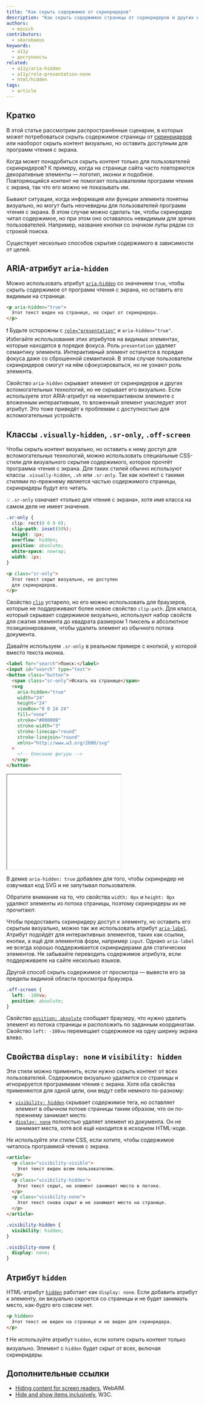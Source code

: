 ```yaml
---
title: "Как скрыть содержимое от скринридеров"
description: "Как скрыть содержимое страницы от скринридеров и других вспомогательных технологий."
authors:
  - minich
contributors:
  - skorobaeus
keywords:
  - a11y
  - доступность
related:
  - a11y/aria-hidden
  - a11y/role-presentation-none
  - html/hidden
tags:
  - article
---
```


## Кратко

В этой статье рассмотрим распространённые сценарии, в которых может потребоваться скрыть содержимое страницы от [скринридеров](/a11y/screenreaders/) или наоборот скрыть контент визуально, но оставить доступным для программ чтения с экрана.

Когда может понадобиться скрыть контент только для пользователей скринридеров? К примеру, когда на странице сайта часто повторяются декоративные элементы — логотип, иконки и подобное. Повторяющийся контент не помогает пользователям программ чтения с экрана, так что его можно не показывать им.

Бывают ситуации, когда информация или функции элемента понятны визуально, но могут быть неочевидны для пользователей программ чтения с экрана. В этом случае можно сделать так, чтобы скринридер читал содержимое, но при этом оно оставалось невидимым для зрячих пользователей. Например, название кнопки со значком лупы рядом со строкой поиска.

Существует несколько способов скрытия содержимого в зависимости от целей.

## ARIA-атрибут `aria-hidden`

Можно использовать атрибут [`aria-hidden`](/a11y/aria-hidden/) со значением `true`, чтобы скрыть содержимое от программ чтения с экрана, но оставить его видимым на странице.

```html
<p aria-hidden="true">
  Этот текст виден на странице, но скрыт от скринридера.
</p>
```

<aside>

❗️ Будьте осторожны с [`role="presentation"`](/a11y/role-presentation-none/) и `aria-hidden="true"`. Избегайте использования этих атрибутов на видимых элементах, которые находятся в порядке фокуса. Роль `presentation` удаляет семантику элемента. Интерактивный элемент останется в порядке фокуса даже со сброшенной семантикой. В этом случае пользователи скринридеров смогут на нём сфокусироваться, но не узнают роль элемента.

</aside>

Свойство `aria-hidden` скрывает элемент от скринридеров и других вспомогательных технологий, но не скрывает его визуально. Если используете этот ARIA-атрибут на неинтерактивном элементе с вложенным интерактивным, то вложенный элемент унаследует этот атрибут. Это тоже приведёт к проблемам с доступностью для вспомогательных устройств.

## Классы `.visually-hidden`, `.sr-only`, `.off-screen`

Чтобы скрыть контент визуально, но оставить к нему доступ для вспомогательных технологий, можно использовать специальные CSS-стили для визуального скрытия содержимого, которое прочтёт программа чтения с экрана. Для таких стилей обычно используют классы  `.visually-hidden`, `.vh` или `.sr-only`. Так как контент с такими стилями по-прежнему является частью содержимого страницы, скринридеры будут его читать.

<aside>

💡 `.sr-only` означает «только для чтения с экрана», хотя имя класса на самом деле не имеет значения.

</aside>

```css
.sr-only {
  clip: rect(0 0 0 0);
  clip-path: inset(50%);
  height: 1px;
  overflow: hidden;
  position: absolute;
  white-space: nowrap;
  width: 1px;
}
```

```html
<p class="sr-only">
  Этот текст скрыт визуально, но доступен
  для скринридеров.
</p>
```

Свойство [`clip`](/css/clip/) устарело, но его можно использовать для браузеров, которые не поддерживают более новое свойство `clip-path`.
Для класса, который скрывает содержимое визуально, используют набор свойств для сжатия элемента до квадрата размером 1 пиксель и абсолютное позиционирование, чтобы удалить элемент из обычного потока документа.

Давайте используем `.sr-only` в реальном примере с кнопкой, у которой вместо текста иконка.

```html
<label for="search">Поиск:</label>
<input id="search" type="text">
<button class="button">
  <span class="sr-only">Искать на странице</span>
  <svg
    aria-hidden="true"
    width="24"
    height="24"
    viewBox="0 0 24 24"
    fill="none"
    stroke="#000000"
    stroke-width="3"
    stroke-linecap="round"
    stroke-linejoin="round"
    xmlns="http://www.w3.org/2000/svg"
  >
    <!-- Описание фигуры -->
  </svg>
</button>
```

<iframe title="Кнопка поиска с иконкой и классом .sr-only" src="demos/hide-text/" height="250"></iframe>

В демке `aria-hidden: true` добавлен для того, чтобы скринридер не озвучивал код SVG и не запутывал пользователя.

Обратите внимание на то, что свойства `width: 0px` и `height: 0px` удаляют элементы из потока страницы, поэтому скринридеры их не прочитают.

Чтобы предоставить скринридеру доступ к элементу, но оставить его скрытым визуально, можно так же использовать атрибут [`aria-label`](/a11y/aria-label/). Атрибут подойдёт для интерактивных элементов, таких как ссылки, кнопки, а ещё для элементов форм, например `input`. Однако `aria-label` не всегда хорошо поддерживается скринридерами для статических элементов. Не забывайте переводить содержимое атрибута, если поддерживаете на сайте несколько языков.

Другой способ скрыть содержимое от просмотра — вывести его за пределы видимой области просмотра браузера.

```css
.off-screen {
  left: -100vw;
  position: absolute;
}
```

Свойство [`position: absolute`](/css/position/#absolute) сообщает браузеру, что нужно удалить элемент из потока страницы и расположить по заданным координатам. Свойство `left: -100vw` перемещает содержимое на одну ширину экрана влево.

## Свойства `display: none` и `visibility: hidden`

Эти стили можно применить, если нужно скрыть контент от всех пользователей. Содержимое визуально удаляется со страницы и игнорируется программами чтения с экрана. Хотя оба свойства применяются для одной цели, они ведут себя немного по-разному:

- [`visibility: hidden`](/css/visibility/) скрывает содержимое тега, но оставляет элемент в обычном потоке страницы таким образом, что он по-прежнему занимает место.
- [`display: none`](/css/display/) полностью удаляет элемент из документа. Он не занимает места, хотя всё ещё находится в исходном HTML-коде.

Не используйте эти стили CSS, если хотите, чтобы содержимое читалось программой чтения с экрана.

```html
<article>
  <p class="visibility-visible">
    Этот текст виден всем пользователям.
  </p>
  <p class="visibility-hidden">
    Этот текст скрыт, но элемент занимает место в потоке.
  </p>
  <p class="visibility-none">
    Этот текст снова скрыт и не занимает место на странице.
  </p>
</article>
```

```css
.visibility-hidden {
  visibility: hidden;
}

.visibility-none {
  display: none;
}
```

## Атрибут `hidden`

HTML-атрибут [`hidden`](/html/hidden/) работает как `display: none`. Если добавить атрибут к элементу, он визуально скроется со страницы и не будет занимать место, как-будто его совсем нет.

```html
<p hidden>
  Этот текст не виден на странице и не виден для скринридера.
</p>
```

<aside>

❗️ Не используйте атрибут `hidden`, если хотите скрыть контент только визуально. Элемент с `hidden` будет скрыт от всех, включая скринридеры.

</aside>

## Дополнительные ссылки

- [Hiding content for screen readers](https://webaim.org/blog/hiding-content-for-screen-readers/), WebAIM.
- [Hide and show items inclusively](https://design-system.w3.org/styles/how-to-hide-and-show-things.html), W3C.
